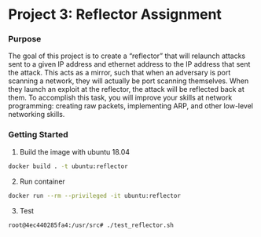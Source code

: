 # Project 3: Reflector Assignment

### Purpose

The goal of this project is to create a “reflector” that will relaunch attacks sent to a given IP address and ethernet address to the IP address that sent the attack. This acts as a mirror, such that when an adversary is port scanning a network, they will actually be port scanning themselves. When they launch an exploit at the reflector, the attack will be reflected back at them. To accomplish this task, you will improve your skills at network programming: creating raw packets, implementing ARP, and other low-level networking skills.

### Getting Started

1. Build the image with ubuntu 18.04

```sh
docker build . -t ubuntu:reflector
```

2. Run container

```sh
docker run --rm --privileged -it ubuntu:reflector
```

3. Test

```sh
root@4ec440285fa4:/usr/src# ./test_reflector.sh
```
